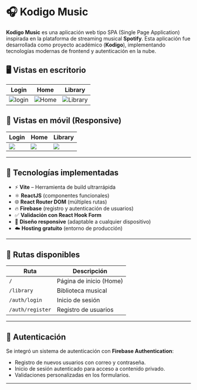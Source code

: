# 🎧 Kodigo Music

**Kodigo Music** es una aplicación web tipo SPA (Single Page Application) inspirada en la plataforma de streaming musical **Spotify**. Esta aplicación fue desarrollada como proyecto académico (**Kodigo**), implementando tecnologías modernas de frontend y autenticación en la nube.

## 🖥️ Vistas en escritorio

| Login | Home | Library |
|-------------------|---------------------------|------------------------|
| ![login](https://res.cloudinary.com/dy6x06uoe/image/upload/v1751384951/Screenshot_From_2025-07-01_09-35-23_seoa2w.png) | ![Home](https://res.cloudinary.com/dy6x06uoe/image/upload/v1751384953/Screenshot_From_2025-07-01_09-36-36_nijyuf.png) | ![Library](https://res.cloudinary.com/dy6x06uoe/image/upload/v1751385681/Screenshot_From_2025-07-01_10-01-08_zggqnl.png) |



## 📱 Vistas en móvil (Responsive)

| Login | Home | Library |
|-------------------|---------------------------|------------------------|
|<img src="https://res.cloudinary.com/dy6x06uoe/image/upload/v1751384951/Screenshot_From_2025-07-01_09-35-57_pkpow0.png"/> | <img src="https://res.cloudinary.com/dy6x06uoe/image/upload/v1751384952/Screenshot_From_2025-07-01_09-37-05_jn1zvf.png"/> | <img src="https://res.cloudinary.com/dy6x06uoe/image/upload/v1751384952/Screenshot_From_2025-07-01_09-37-48_ctintm.png"/>|


---

## 🚀 Tecnologías implementadas

- ⚡  **Vite** – Herramienta de build ultrarrápida
- ⚛️ **ReactJS** (componentes funcionales)
- 🌐 **React Router DOM** (múltiples rutas)
- 🔥 **Firebase** (registro y autenticación de usuarios)
- ✅ **Validación con React Hook Form**
- 🎨 **Diseño responsive** (adaptable a cualquier dispositivo)
- ☁️ **Hosting gratuito** (entorno de producción)

---

## 🧩 Rutas disponibles

| Ruta            | Descripción                    |
|-----------------|--------------------------------|
| `/`             | Página de inicio (Home)        |
| `/library`      | Biblioteca musical             |
| `/auth/login`   | Inicio de sesión               |
| `/auth/register`| Registro de usuarios           |

---

## 🔐 Autenticación

Se integró un sistema de autenticación con **Firebase Authentication**:

- Registro de nuevos usuarios con correo y contraseña.
- Inicio de sesión autenticado para acceso a contenido privado.
- Validaciones personalizadas en los formularios.

---

